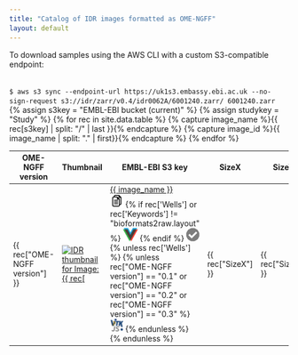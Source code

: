 ```yaml
---
title: "Catalog of IDR images formatted as OME-NGFF"
layout: default
---
```

<script type="application/ld+json">
{
  "@context": "http://schema.org",
  "@type": "DataCatalog",
  "inLanguage": "en-US",
  "name": "IDR OME-NGFF Samples",
  "publisher": {
    "@type": "Organization",
    "name": "GitHub"
  },
  "copyrightYear": "2022",
  "discussionUrl": "https://github.com/IDR/ome-ngff-samples/issues",

  "accessMode": "visual",
  "measurementTechnique": "microscopy"

}
</script>

<style>
    .page-content .wrapper {
        box-sizing: border-box;
        width: 100%;
        max-width: 100%;
    }
    .dataTables_scrollHeadInner {
        margin: 0 auto;
    }
    .icon {
        width: 24px;
        height: 24px;
    }
    .icon.vizarr {
        width: 27px;
    }
    .no_border {
        border: none;
        background: none;
        padding: 0;
    }
    .shake {
        animation: 0.1s linear 0s infinite alternate seesaw;
    }

    @-webkit-keyframes seesaw { from { transform: rotate(-0.05turn) } to { transform: rotate(0.05turn); }  }
    @keyframes seesaw { from { transform: rotate(-0.05turn) } to { transform: rotate(0.05turn); }  }
</style>

<p>To download samples using the AWS CLI with a custom S3-compatible endpoint:</p>

<code>
$ aws s3 sync --endpoint-url https://uk1s3.embassy.ebi.ac.uk --no-sign-request s3://idr/zarr/v0.4/idr0062A/6001240.zarr/ 6001240.zarr
</code>

<table class="display table" id="table">
    <thead>
<!-- TODO: should be read from data file -->
        <tr>
            <th>OME-NGFF version</th>
            <th>Thumbnail</th>
            <th>EMBL-EBI S3 key</th>
            <th>SizeX</th>
            <th>SizeY</th>
            <th>SizeZ</th>
            <th>SizeC</th>
            <th>SizeT</th>
            <th>Axes</th>
            <th>Wells</th>
            <th>Fields</th>
            <th>Keywords</th>
            <th>License</th>
            <th>Study</th>
            <th>DOI</th>
            <th>Date added</th>
        </tr>
    </thead>
    <tbody>
{% assign s3key = "EMBL-EBI bucket (current)" %}
{% assign studykey = "Study" %}
{% for rec in site.data.table %}
{% capture image_name %}{{ rec[s3key] | split: "/" | last }}{% endcapture %}
{% capture image_id %}{{ image_name | split: "." | first}}{% endcapture %}
        <tr>
            <td>{{ rec["OME-NGFF version"] }}</td>
            <td>
                <a target="_blank"
                    title="Open NGFF {% if rec['Wells'] %}Plate{% else %}Image{% endif %} in Vizarr"
                    href="http://hms-dbmi.github.io/vizarr/?source={{ rec[s3key] }}">
                    <img
                        alt="IDR thumbnail for Image:{{ rec["Representative Image ID"] }}"
                        style="margin:0"
                        src="https://idr.openmicroscopy.org/webclient/render_thumbnail/{{ rec["Representative Image ID"] }}/"
                    />
                </a>
            </td>
            <td>
                <a href="{{ rec[s3key] }}">
                    {{ image_name }}
                </a><br>
                <button class="no_border" title="Show download options" onclick="showS3Options('{{ rec[s3key] }}', '{{ image_name }}')">
                    <img class="icon" src="assets/img/copy.png"/>
                </button>
                <!-- vizarr supports Plate or Non-bioformats2raw images -->
                {% if rec['Wells'] or rec['Keywords'] != "bioformats2raw.layout" %}
                <a title="View NGFF {% if rec['Wells'] %}Plate{% else %}Image{% endif %} in Vizarr" target="_blank"
                    href="http://hms-dbmi.github.io/vizarr/?source={{ rec[s3key] }}">
                    <img class="icon vizarr" src="assets/img/vizarr_logo.png"/></a>
                {% endif %}
                <a title="Validate NGFF with 'ome-ngff-validator' in new browser tab" target="_blank"
                    href="https://ome.github.io/ome-ngff-validator/?source={{ rec[s3key] }}">
                    <img class="icon" style="opacity: 0.5" src="assets/img/check.png"/></a>
                {% unless rec['Wells'] %}
                {% unless rec["OME-NGFF version"] == "0.1" or rec["OME-NGFF version"] == "0.2" or rec["OME-NGFF version"] == "0.3" %}
                <a title="Open with itk-vtk-viewer in new browser tab" target="_blank"
                    href="https://kitware.github.io/itk-vtk-viewer/app/?rotate=false&fileToLoad={{ rec[s3key] }}">
                    <img class="icon" src="assets/img/itkvtk_logo.png"/></a>
                {% endunless %}
                {% endunless %}
            </td>
            <td>{{ rec["SizeX"] }}</td>
            <td>{{ rec["SizeY"] }}</td>
            <td>{{ rec["SizeZ"] }}</td>
            <td>{{ rec["SizeC"] }}</td>
            <td>{{ rec["SizeT"] }}</td>
            <td>{{ rec["Axes"] }}</td>
            <td>{{ rec["Wells"] }}</td>
            <td>{{ rec["Fields"] }}</td>
            <td>{{ rec["Keywords"] }}</td>
            <td>{{ rec["License"] }}</td>
            <td>
                <a href="https://idr.openmicroscopy.org/search/?query=Name:{{ rec[studykey] }}">
                    {{ rec["Study"] }}
                </a>
                <br>
                {% if rec["Wells"] %}
                    <a target="_blank" title="View Plate in IDR"
                        href="https://idr.openmicroscopy.org/webclient/?show=plate-{{ image_id }}">
                        <img class="icon" src="assets/img/plate16.png"/>
                    </a>
                {% else %}
                    <a target="_blank" title="View Image in IDR"
                        href="https://idr.openmicroscopy.org/webclient/img_detail/{{ image_id }}/">
                        <img class="icon" src="assets/img/view.svg"/>
                    </a>
                {% endif %}
            </td>
            <td>{{ rec["DOI"] }}</td>
            <td>{{ rec["Date added"] }}</td>
        </tr>
{% endfor %}
    </tbody>
</table>

<script>
$(document).ready( function () {
    $('#table').DataTable( {
          "scrollX": true,
          "pageLength": 100,
          "order": [[ 15, 'desc' ]]
    });
} );

function generatePythonCode(httpsUrl) {
    const s3Url = httpsUrl.replace('https://uk1s3.embassy.ebi.ac.uk/', 's3://');
    const endpoint = 'https://uk1s3.embassy.ebi.ac.uk';

    const code = `import zarr

zarr_group = zarr.open(
    "${s3Url}",
    storage_options={
        "anon": True,
        "client_kwargs": {
            "endpoint_url": "${endpoint}"
        }
    }
)`;

    const html = `<span style="color: #0000ff;">import</span> zarr

zarr_group = zarr.<span style="color: #795e26;">open</span>(
    <span style="color: #008000;">"${s3Url}"</span>,
    storage_options={
        <span style="color: #008000;">"anon"</span>: <span style="color: #0000ff;">True</span>,
        <span style="color: #008000;">"client_kwargs"</span>: {
            <span style="color: #008000;">"endpoint_url"</span>: <span style="color: #008000;">"${endpoint}"</span>
        }
    }
)`;

    return { code, html };
}

function showS3Options(httpsUrl, imageName) {
    const s3Url = httpsUrl.replace('https://uk1s3.embassy.ebi.ac.uk/', 's3://');
    const endpoint = 'https://uk1s3.embassy.ebi.ac.uk';
    const awsCommand = `aws s3 sync --endpoint-url ${endpoint} --no-sign-request ${s3Url} ${imageName}`;
    const omeZarrCommand = `uvx --with ome-zarr ome_zarr download ${httpsUrl} --output ${imageName}`;
    const python = generatePythonCode(httpsUrl);

    const modal = document.getElementById('s3OptionsModal');
    document.getElementById('s3OptionsTitle').textContent = `Download Options: ${imageName}`;
    document.getElementById('awsCliCommand').textContent = awsCommand;
    document.getElementById('omeZarrCommand').textContent = omeZarrCommand;
    document.getElementById('s3Endpoint').textContent = endpoint;
    document.getElementById('s3UrlText').textContent = s3Url;
    document.getElementById('pythonCodeInOptions').innerHTML = python.html;

    document.getElementById('awsCliCommand').dataset.copyText = awsCommand;
    document.getElementById('omeZarrCommand').dataset.copyText = omeZarrCommand;
    document.getElementById('s3Endpoint').dataset.copyText = endpoint;
    document.getElementById('s3UrlText').dataset.copyText = s3Url;
    document.getElementById('pythonCodeInOptions').dataset.copyText = python.code;

    modal.style.display = 'block';

    modal.onclick = closeS3Options;
}

function closeS3Options(event) {
    // event is undifined if click comes from x button
    if (event == undefined || event?.target.id == "s3OptionsModal") {
        document.getElementById('s3OptionsModal').style.display = 'none';
    }
}

function copyFromDataset(element) {
    copyTextToClipboard(element.dataset.copyText);
}

function copyTextToClipboard(text) {
    var textArea = document.createElement("textarea");
    // Place in the top-left corner of screen regardless of scroll position.
    textArea.style.position = 'fixed';

    textArea.value = text;

    document.body.appendChild(textArea);
    textArea.focus();
    textArea.select();

    var successful;
    try {
        successful = document.execCommand('copy');
    } catch (err) {
        console.log('Oops, unable to copy');
    }
    document.body.removeChild(textArea);

    if (successful) {
        // Show "Copied!" feedback to the left of button
        let target = event.target;
        let feedback = document.createElement('span');
        feedback.textContent = 'Copied! ';
        feedback.style.color = '#28a745';
        feedback.style.fontSize = '12px';
        feedback.style.marginRight = '5px';
        target.parentNode.insertBefore(feedback, target);

        setTimeout(() => {
            feedback.remove();
        }, 1500)
    } else {
        console.log("Copying failed")
    }
}
</script>

<!-- Modal for S3 options -->
<div id="s3OptionsModal" style="display: none; position: fixed; z-index: 1000; left: 0; top: 0; width: 100%; height: 100%; background-color: rgba(0,0,0,0.4); overflow-y: auto;">
    <div style="background-color: white; margin: 5% auto 5% auto; padding: 20px; border-radius: 5px; width: 80%; max-width: 700px;">
        <div style="display: flex; justify-content: space-between; align-items: center; margin-bottom: 15px;">
            <h3 style="margin: 0;" id="s3OptionsTitle">Download Options</h3>
            <button onclick="closeS3Options()" style="background: none; border: none; font-size: 24px; cursor: pointer;">&times;</button>
        </div>

        <div style="margin-bottom: 20px;">
            <div style="display: flex; justify-content: space-between; align-items: center; margin-bottom: 5px; gap: 10px;">
                <h4 style="margin: 0;"><a href="https://ome-zarr.readthedocs.io/en/stable/index.html" target="_blank" style="color: #0066cc; text-decoration: underline;">ome-zarr</a> CLI Command:</h4>
                <div style="display: flex; align-items: center;">
                    <button onclick="copyFromDataset(document.getElementById('omeZarrCommand'))" style="padding: 6px 12px; cursor: pointer; background: #0066cc; color: white; border: none; border-radius: 3px; font-size: 12px;">
                        Copy
                    </button>
                </div>
            </div>
            <code id="omeZarrCommand" style="display: block; padding: 10px; background: #f5f5f5; border-radius: 3px; overflow-x: auto; white-space: nowrap;"></code>
        </div>

        <div style="margin-bottom: 20px;">
            <div style="display: flex; justify-content: space-between; align-items: center; margin-bottom: 5px; gap: 10px;">
                <h4 style="margin: 0;">AWS CLI Command:</h4>
                <div style="display: flex; align-items: center;">
                    <button onclick="copyFromDataset(document.getElementById('awsCliCommand'))" style="padding: 6px 12px; cursor: pointer; background: #0066cc; color: white; border: none; border-radius: 3px; font-size: 12px;">
                        Copy
                    </button>
                </div>
            </div>
            <code id="awsCliCommand" style="display: block; padding: 10px; background: #f5f5f5; border-radius: 3px; overflow-x: auto; white-space: nowrap;"></code>
        </div>

        <div style="margin-bottom: 20px;">
            <div style="display: flex; justify-content: space-between; align-items: center; margin-bottom: 5px; gap: 10px;">
                <h4 style="margin: 0;">S3 Endpoint URL:</h4>
                <div style="display: flex; align-items: center;">
                    <button onclick="copyFromDataset(document.getElementById('s3Endpoint'))" style="padding: 6px 12px; cursor: pointer; background: #0066cc; color: white; border: none; border-radius: 3px; font-size: 12px;">
                        Copy
                    </button>
                </div>
            </div>
            <code id="s3Endpoint" style="display: block; padding: 10px; background: #f5f5f5; border-radius: 3px; overflow-x: auto;"></code>
        </div>

        <div style="margin-bottom: 20px;">
            <div style="display: flex; justify-content: space-between; align-items: center; margin-bottom: 5px; gap: 10px;">
                <h4 style="margin: 0;">S3 URL:</h4>
                <div style="display: flex; align-items: center;">
                    <button onclick="copyFromDataset(document.getElementById('s3UrlText'))" style="padding: 6px 12px; cursor: pointer; background: #0066cc; color: white; border: none; border-radius: 3px; font-size: 12px;">
                        Copy
                    </button>
                </div>
            </div>
            <code id="s3UrlText" style="display: block; padding: 10px; background: #f5f5f5; border-radius: 3px; overflow-x: auto;"></code>
        </div>

        <div style="margin-bottom: 0;">
            <div style="display: flex; justify-content: space-between; align-items: center; margin-bottom: 5px; gap: 10px;">
                <h4 style="margin: 0;"><a href="https://zarr.readthedocs.io/en/stable/" target="_blank" style="color: #0066cc; text-decoration: underline;">Zarr-Python</a>:</h4>
                <div style="display: flex; align-items: center;">
                    <button onclick="copyFromDataset(document.getElementById('pythonCodeInOptions'))" style="padding: 6px 12px; cursor: pointer; background: #0066cc; color: white; border: none; border-radius: 3px; font-size: 12px;">
                        Copy
                    </button>
                </div>
            </div>
            <pre id="pythonCodeInOptions" style="margin: 0; padding: 15px; background: #f5f5f5; border-radius: 3px; overflow-x: auto;"></pre>
        </div>
    </div>
</div>
